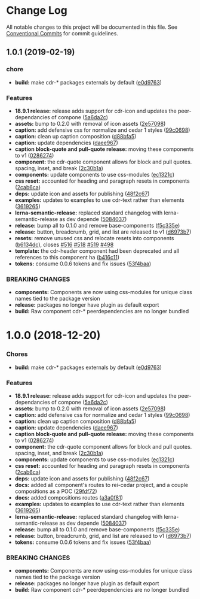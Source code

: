 # Change Log

All notable changes to this project will be documented in this file.
See [Conventional Commits](https://conventionalcommits.org) for commit guidelines.

## 1.0.1 (2019-02-19)


### chore

* **build:** make cdr-* packages externals by default ([e0d9763](https://github.com/rei/rei-cedar/commit/e0d9763))


### Features

* **18.9.1 release:** release adds support for cdr-icon and updates the peer-dependancies of compone ([5a6da2c](https://github.com/rei/rei-cedar/commit/5a6da2c))
* **assets:** bump to 0.2.0 with removal of icon assets ([2e57098](https://github.com/rei/rei-cedar/commit/2e57098))
* **caption:** add defensive css for normalize and cedar 1 styles ([99c0698](https://github.com/rei/rei-cedar/commit/99c0698))
* **caption:** clean up caption composition ([d88bfa5](https://github.com/rei/rei-cedar/commit/d88bfa5))
* **caption:** update dependencies ([daee967](https://github.com/rei/rei-cedar/commit/daee967))
* **caption block-quote and pull-quote release:** moving these components to v1 ([0286274](https://github.com/rei/rei-cedar/commit/0286274))
* **component:** the cdr-quote component allows for block and pull quotes. spacing, inset, and break ([2c30b1a](https://github.com/rei/rei-cedar/commit/2c30b1a))
* **components:** update components to use css-modules ([ec1321c](https://github.com/rei/rei-cedar/commit/ec1321c))
* **css reset:** accounted for heading and paragraph resets in components ([2cab6ca](https://github.com/rei/rei-cedar/commit/2cab6ca))
* **deps:** update icon and assets for publishing ([48f2c67](https://github.com/rei/rei-cedar/commit/48f2c67))
* **examples:** updates to examples to use cdr-text rather than elements ([3619265](https://github.com/rei/rei-cedar/commit/3619265))
* **lerna-semantic-release:** replaced standard changelog with lerna-semantic-release as dev depende ([5084037](https://github.com/rei/rei-cedar/commit/5084037))
* **release:** bump all to 0.1.0 and remove base-components ([f5c335e](https://github.com/rei/rei-cedar/commit/f5c335e))
* **release:** button, breadcrumb, grid, and list are released to v1 ([d6973b7](https://github.com/rei/rei-cedar/commit/d6973b7))
* **resets:** remove unused css and relocate resets into components ([b6134dc](https://github.com/rei/rei-cedar/commit/b6134dc)), closes [#516](https://github.com/rei/rei-cedar/issues/516) [#518](https://github.com/rei/rei-cedar/issues/518) [#519](https://github.com/rei/rei-cedar/issues/519) [#498](https://github.com/rei/rei-cedar/issues/498)
* **template:** the cdr-header component had been deprecated and all references to this component ha ([b416c11](https://github.com/rei/rei-cedar/commit/b416c11))
* **tokens:** consume 0.0.6 tokens and fix issues ([53f4baa](https://github.com/rei/rei-cedar/commit/53f4baa))


### BREAKING CHANGES

* **components:** Components are now using css-modules for unique class names tied to the package version
* **release:** packages no longer have plugin as default export
* **build:** Raw component cdr-* peerdependencies are no longer bundled





<a name="1.0.0"></a>
# 1.0.0 (2018-12-20)


### Chores

* **build:** make cdr-* packages externals by default ([e0d9763](https://github.com/rei/rei-cedar/commit/e0d9763))


### Features

* **18.9.1 release:** release adds support for cdr-icon and updates the peer-dependancies of compone ([5a6da2c](https://github.com/rei/rei-cedar/commit/5a6da2c))
* **assets:** bump to 0.2.0 with removal of icon assets ([2e57098](https://github.com/rei/rei-cedar/commit/2e57098))
* **caption:** add defensive css for normalize and cedar 1 styles ([99c0698](https://github.com/rei/rei-cedar/commit/99c0698))
* **caption:** clean up caption composition ([d88bfa5](https://github.com/rei/rei-cedar/commit/d88bfa5))
* **caption:** update dependencies ([daee967](https://github.com/rei/rei-cedar/commit/daee967))
* **caption block-quote and pull-quote release:** moving these components to v1 ([0286274](https://github.com/rei/rei-cedar/commit/0286274))
* **component:** the cdr-quote component allows for block and pull quotes. spacing, inset, and break ([2c30b1a](https://github.com/rei/rei-cedar/commit/2c30b1a))
* **components:** update components to use css-modules ([ec1321c](https://github.com/rei/rei-cedar/commit/ec1321c))
* **css reset:** accounted for heading and paragraph resets in components ([2cab6ca](https://github.com/rei/rei-cedar/commit/2cab6ca))
* **deps:** update icon and assets for publishing ([48f2c67](https://github.com/rei/rei-cedar/commit/48f2c67))
* **docs:** added all component's routes to rei-cedar project, and a couple compositions as a POC ([29fdf72](https://github.com/rei/rei-cedar/commit/29fdf72))
* **docs:** added compositions routes ([a3a0f81](https://github.com/rei/rei-cedar/commit/a3a0f81))
* **examples:** updates to examples to use cdr-text rather than elements ([3619265](https://github.com/rei/rei-cedar/commit/3619265))
* **lerna-semantic-release:** replaced standard changelog with lerna-semantic-release as dev depende ([5084037](https://github.com/rei/rei-cedar/commit/5084037))
* **release:** bump all to 0.1.0 and remove base-components ([f5c335e](https://github.com/rei/rei-cedar/commit/f5c335e))
* **release:** button, breadcrumb, grid, and list are released to v1 ([d6973b7](https://github.com/rei/rei-cedar/commit/d6973b7))
* **tokens:** consume 0.0.6 tokens and fix issues ([53f4baa](https://github.com/rei/rei-cedar/commit/53f4baa))


### BREAKING CHANGES

* **components:** Components are now using css-modules for unique class names tied to the package version
* **release:** packages no longer have plugin as default export
* **build:** Raw component cdr-* peerdependencies are no longer bundled
